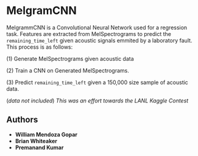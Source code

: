 # MelgramCNN

MelgrammCNN is a Convolutional Neural Network used for a regression task. Features are extracted from MelSpectrograms to predict the `remaining_time_left` given acoustic signals emmited by a laboratory fault. This process is as follows:

(1) Generate MelSpectrograms given acoustic data

(2) Train a CNN on Generated MelSpectrograms.

(3) Predict `remaining_time_left` given a 150,000 size sample of acoustic data. 

(*data not included*) *This was an effort towards the LANL Kaggle Contest*

## Authors

* **William Mendoza Gopar** 
* **Brian Whiteaker** 
* **Premanand Kumar** 


